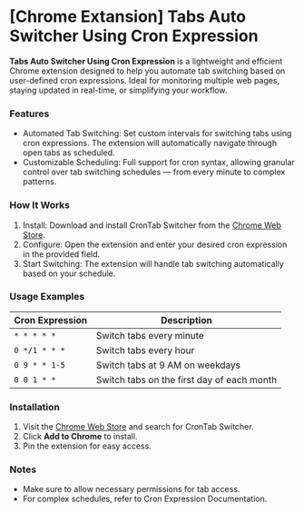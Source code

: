 # [Chrome Extansion] Tabs Auto Switcher Using Cron Expression

**Tabs Auto Switcher Using Cron Expression** is a lightweight and efficient Chrome extension designed to help you automate tab switching based on user-defined cron expressions. Ideal for monitoring multiple web pages, staying updated in real-time, or simplifying your workflow.

### Features

- Automated Tab Switching: Set custom intervals for switching tabs using cron expressions. The extension will automatically navigate through open tabs as scheduled.
- Customizable Scheduling: Full support for cron syntax, allowing granular control over tab switching schedules — from every minute to complex patterns.

### How It Works
1. Install: Download and install CronTab Switcher from the [Chrome Web Store](https://chromewebstore.google.com/detail/tabs-auto-switcher-using/dfmgbdcmejhdgbcjganfdgljceimjnkd?hl=ko&utm_source).
2. Configure: Open the extension and enter your desired cron expression in the provided field.
3. Start Switching: The extension will handle tab switching automatically based on your schedule.

### Usage Examples
|Cron Expression|Description|
|---|---|
|`* * * * *`|Switch tabs every minute|
|`0 */1 * * *`|Switch tabs every hour|
|`0 9 * * 1-5`|Switch tabs at 9 AM on weekdays|
|`0 0 1 * *`|Switch tabs on the first day of each month|

### Installation
1. Visit the [Chrome Web Store](https://chromewebstore.google.com/detail/tabs-auto-switcher-using/dfmgbdcmejhdgbcjganfdgljceimjnkd?hl=ko&utm_source) and search for CronTab Switcher.
2. Click **Add to Chrome** to install.
3. Pin the extension for easy access.

### Notes
- Make sure to allow necessary permissions for tab access.
- For complex schedules, refer to Cron Expression Documentation.
